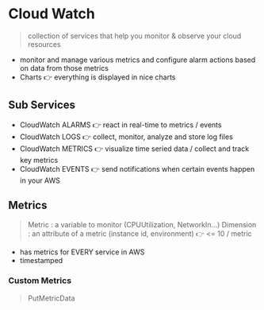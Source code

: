 # Cloud Watch

> collection of services that help you monitor & observe your cloud resources 

- monitor and manage various metrics and configure alarm actions based on data from those metrics
- Charts 👉 everything is displayed in nice charts

## Sub Services
- CloudWatch ALARMS 👉 react in real-time to metrics / events
- CloudWatch LOGS 👉 collect, monitor, analyze and store log files
- CloudWatch METRICS 👉 visualize time seried data / collect and track key metrics
- CloudWatch EVENTS 👉 send notifications when certain events happen in your AWS


## Metrics

> Metric : a variable to monitor (CPUUtilization, NetworkIn...)
> Dimension : an attribute of a metric (instance id, environment) 👉 <= 10 / metric

- has metrics for EVERY service in AWS
- timestamped

### Custom Metrics

> PutMetricData
